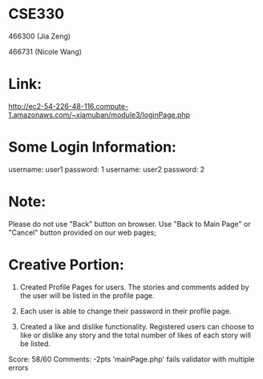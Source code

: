 # CSE330
466300 (Jia Zeng)

466731 (Nicole Wang)

# Link: 
http://ec2-54-226-48-116.compute-1.amazonaws.com/~xiamuban/module3/loginPage.php

# Some Login Information:
username: user1    password: 1
username: user2    password: 2



# Note:
Please do not use "Back" button on browser. Use "Back to Main Page" or "Cancel" button provided on our web pages;


# Creative Portion:
1. Created Profile Pages for users. The stories and comments added by the user will be listed in the profile page.

2. Each user is able to change their password in their profile page.

3. Created a like and dislike functionality. Registered users can choose to like or dislike any story and the total number of likes of each story will be listed.

Score: 58/60
Comments: -2pts 'mainPage.php' fails validator with multiple errors
